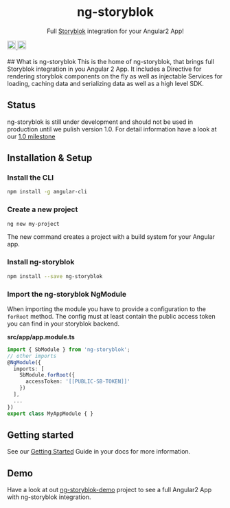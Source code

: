 <p align="center">
  <h1 align="center">ng-storyblok</h1>
  <p align="center">Full <a href="https://storyblok.com" target="_blank">Storyblok</a> integration for your Angular2 App!</p>
</p>
<a href="https://travis-ci.org/thomaspink/ng-storyblok">
  <img src="https://api.travis-ci.org/thomaspink/ng-storyblok.svg?branch=master" alt="travis build" height="20">
</a>
<a href="https://badge.fury.io/js/ng-storyblok">
  <img src="https://badge.fury.io/js/ng-storyblok.svg" alt="npm version" height="20">
</a>
<br><br>
## What is ng-storyblok
This is the home of ng-storyblok, that brings full Storyblok integration in you Angular 2 App. It includes a Directive for rendering storyblok components on the fly as well as injectable Services for loading, caching data and serializing data as well as a high level SDK.

## Status
ng-storyblok is still under development and should not be used in production until we pulish version 1.0. For detail information have a look at our [1.0 milestone](https://github.com/thomaspink/ng-storyblok/milestone/1)

## Installation & Setup

### Install the CLI
 
 ```bash
 npm install -g angular-cli
 ```
 
### Create a new project
 
 ```bash
 ng new my-project
 ```

The new command creates a project with a build system for your Angular app.

### Install ng-storyblok

```bash
npm install --save ng-storyblok
```

### Import the ng-storyblok NgModule
When importing the module you have to provide a configuration to the `forRoot` method. The config must at least contain the public access token you can find in your storyblok backend.
  
**src/app/app.module.ts**
```ts
import { SbModule } from 'ng-storyblok';
// other imports 
@NgModule({
  imports: [
    SbModule.forRoot({
      accessToken: '[[PUBLIC-SB-TOKEN]]'
    })
  ],
  ...
})
export class MyAppModule { }
```

## Getting started
See our [Getting Started](docs/getting-started.md) Guide in your docs for more information.

## Demo
Have a look at out [ng-storyblok-demo](https://github.com/thomaspink/ng-storyblok-demo) project to see a full Angular2 App with ng-storyblok integration.
